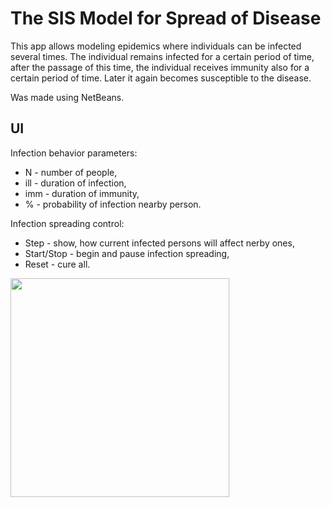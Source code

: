 # The SIS Model for Spread of Disease
This app allows modeling epidemics where individuals can be infected several times. The individual remains infected for a certain period of time, after the passage of this time, the individual receives immunity also for a certain period of time. Later it again becomes susceptible to the disease.

Was made using NetBeans.
## UI
Infection behavior parameters:
* N - number of people,
* ill - duration of infection,
* imm - duration of immunity,
* % - probability of infection nearby person.

Infection spreading control:
* Step - show, how current infected persons will affect nerby ones,
* Start/Stop - begin and pause infection spreading,
* Reset - cure all.

<img src="https://user-images.githubusercontent.com/92825775/192517278-83075b11-afc4-49ff-baf3-5d878ceec825.png" width="350">

